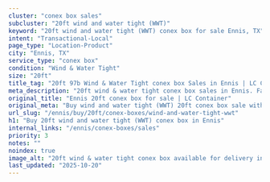 ```yaml
---
cluster: "conex box sales"
subcluster: "20ft wind and water tight (WWT)"
keyword: "20ft wind and water tight (WWT) conex box for sale Ennis, TX"
intent: "Transactional-Local"
page_type: "Location-Product"
city: "Ennis, TX"
service_type: "conex box"
condition: "Wind & Water Tight"
size: "20ft"
title_tag: "20ft 97b Wind & Water Tight conex box Sales in Ennis | LC Container"
meta_description: "20ft wind & water tight conex box sales in Ennis. Fast delivery, competitive pricing. Serving conex boxes area. Quote ID: S1G. Call (214) 524-4168 for your free quote today."
original_title: "Ennis 20ft conex box for sale | LC Container"
original_meta: "Buy wind and water tight (WWT) 20ft conex box sale with local delivery in Ennis, TX. LC Container — local Since 2003. Request a fast quote today."
url_slug: "/ennis/buy/20ft/conex-boxes/wind-and-water-tight-wwt"
h1: "Buy 20ft wind and water tight (WWT) conex box in Ennis"
internal_links: "/ennis/conex-boxes/sales"
priority: 3
notes: ""
noindex: true
image_alt: "20ft wind & water tight conex box available for delivery in Ennis"
last_updated: "2025-10-20"
---
```


<!-- TODO: Add unique city/inventory copy, images, and internal links here. -->
